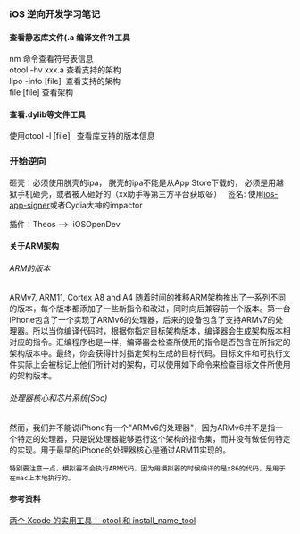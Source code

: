    
### iOS 逆向开发学习笔记
   
      
   
#### 查看静态库文件(.a 编译文件?)工具
nm 命令查看符号表信息   
otool -hv xxx.a 查看支持的架构   
lipo -info \[file]  查看支持的架构  
file \[file] 查看架构  
   
#### 查看.dylib等文件工具
使用otool -l \[file]   查看库支持的版本信息


### 开始逆向
砸壳：必须使用脱壳的ipa， 脱壳的ipa不能是从App Store下载的， 必须是用越狱手机砸壳，或者被人砸好的（xx助手等第三方平台获取😆）  
签名: 使用[ios-app-signer](https://github.com/DanTheMan827/ios-app-signer)或者Cydia大神的impactor

插件：Theos -->  iOSOpenDev     
   
#### 关于ARM架构
###### ARM的版本
ARMv7, ARM11, Cortex A8 and A4
随着时间的推移ARM架构推出了一系列不同的版本，每个版本都添加了一些新指令和改进，同时向后兼容前一个版本。第一台iPhone包含了一个实现了ARMv6的处理器，后来的设备包含了支持ARMv7的处理器。所以当你编译代码时，根据你指定目标架构版本，编译器会生成架构版本相对应的指令。汇编程序也是一样，编译器会检查所使用的指令是否包含在所指定的架构版本中。最终，你会获得针对指定架构生成的目标代码。目标文件和可执行文件实际上会被标记上他们所针对的架构，可以使用如下命令来检查目标文件所使用的架构版本。
   
###### 处理器核心和芯片系统(Soc)

然而，我们并不能说iPhone有一个"ARMv6的处理器"，因为ARMv6并不是指一个特定的处理器，只是说处理器能够运行这个架构的指令集，而并没有做任何特定的实现。用于最早的iPhone的处理器核心是通过ARM11实现的。

```
特别要注意一点，模拟器不会执行ARM代码，因为用模拟器的时候编译的是x86的代码，是用于在mac上本地执行的。
```
   
   

#### 参考资料   
[两个 Xcode 的实用工具： otool 和 install_name_tool](http://www.jianshu.com/p/193ba07dadcf)
